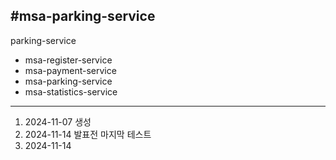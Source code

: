 #msa-parking-service
---
parking-service
- msa-register-service
- msa-payment-service
- msa-parking-service
- msa-statistics-service
---
1. 2024-11-07 생성
2. 2024-11-14 발표전 마지막 테스트
3. 2024-11-14 
